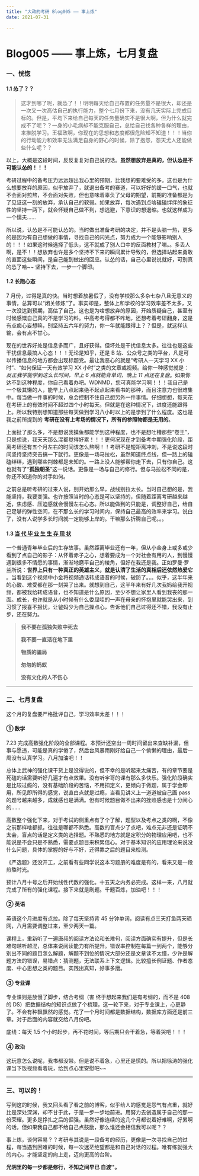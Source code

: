 ```yaml
---
title: "大政的考研 Blog005 —— 事上炼"
date: 2021-07-31

---
```


# Blog005 —— 事上炼，七月复盘

### 一、恍惚

#### 1.1 怂了？？

>    这才到哪了呢，就怂了！！明明每天给自己布置的任务量不是很大，却还是一次又一次高估自己的执行能力，整个七月份下来，没有几天实际上完成目标的。但是，平均下来给自己每天的任务量确实不是很大啊，但为什么就完成不了呢？？一身的小毛病却不能克服自己，总给自己找各种各样的理由，来推脱学习。王福政啊，你现在的思想和态度都很危险知不知道！！！当你的行动能力和效率无法满足自身的野心的时候，除了抱怨，怨天尤人还能做些什么呢？？

以上，大概是这段时间，反反复复对自己说的话。**虽然想放弃是真的，但认怂是不可能认怂的！！！**

考研过程中的备考压力远远超出我心里的预期，比我想的要难受的多。这也是为什么想要放弃的原因，似乎放弃了，就退出备考的赛道，可以好好的缓一口气，也就不会面对煎熬，不会面对失败，但也意味着辜负了父母的期望，前期的准备都是为了见证这一刻的放弃，承认自己的软弱。如果放弃，每次遇到点啥磕磕绊绊的象征性的坚持一两下，就会怀疑自己做不到，想逃避，下意识的想退缩。也就这样成为一个懦夫……

所以说，认怂是不可能认怂的。当时做出准备考研的决定，并不是头脑一热，更多的是因为有自己想做的事情，寻找自己的闪光点，努力成为一个能够影响别人的！！！如果这时候选择了低头，这不就成了别人口中的反面教材了嘛。。多丢人啊，是不！！想放弃也许是多个坚持不下来的瞬间累计导致的，但选择站起来勇敢的直面这些瞬间，是自己能到做出的回应。认怂的话，自己心里说说就好，可别真的怂了哈~~ 坚持下去，一步一个脚印。

#### 1.2 长跑心态

7 月份，过得是真的快。当时想着放暑假了，没有学校那么多杂七杂八且无意义的事情，总算可以“闭关修炼”了。事实却是，整体上和学校的学习效率差不太多，又一次没达到预期，高估了自己。这也是为啥想放弃的原因，开始质疑自己，甚至有时候感慨自己真的不是学习的料。中高考考得都不咋地，还想考着考研翻身，这是有点痴心妄想嘛，别坚持五六年的努力，你一年就能跟得上？？但是，就这样认输，会有点不甘心。

现在的世界好处是信息多而广，且好获得。但坏处是干扰信息太多。往往也是这些干扰信息最搞人心态！！！无论是知乎，还是 B 站、公众号之类的平台，凡是可以传播信息的地方都会出现标题党。最让我恶心的就是“考研人一天学习 XX 小时”、“如何保证一天有效学习 XX 小时”之类的文章或视频。给你一种感觉就是：*反正我学能学到这么长时间，早上 6 点就能背单词，晚上 11 点还在复盘*。如果你达不到这种程度，你自己看着办吧。WDNMD，您可真能学习啊！！！我自己是一个极其懒的人，能早上八点起来绝不起点起来看书的那种，而且注意力也很难集中。每当做一件事的时候，总会控制不住自己想另外一件事情。仔细想想，每天花在考研上的有效时间不超过四个小时每天。但就是在这种情况下，进度还能跟得上。所以我特别想知道那些每天做到学习八小时以上的是学到了什么程度。这也是我之前所提到的 **考研在没有上考场的情况下，所有的参照物都是无用的**。

上面扯了那么多，不是想说我摸鱼都能学到这种程度，也不是想吐槽那些“卷王”，只是想说，我天天那么混都觉得好累！！！更何况现在才到备考中期强化阶段，距离考研还有五个月左右的时间该怎么熬啊！！考研不是短距离冲刺，不是说这段时间坚持坚持突击搞一下就行。更像是一场马拉松，虽然知道终点线，但一路上的磕磕绊绊，遇到哪些荆棘都是未知的。一路上没人能够帮你走下去，只有你自己。这也就有了“**孤独朝圣**”这一说话。更像是一场与自己的修行。但与马拉松不同的是，你还不知道你的对手如何。

之前总是听考研的过来人说，别开始那么早，战线别拉太长。当时自己想的是，我能坚持，我要变强。也许按照当时的心态是可以坚持的，但随着距离考研越来越近，焦虑感、压迫感就会慢慢左右心态。所以能做到的只能是，调整好自己，给自己足够的弹性空间，在不那么长的学习时间内，保持自己最高的效率来学习。说白了，没有人说学多长时间就一定能够上岸的。干嘛那么折腾自己呢。。。

#### 1.3 [当 代 毕 业 生 生 存 现 状](https://www.bilibili.com/video/BV13v411n7W9)

一个普通青年毕业后的生存故事。虽然距离毕业还有一年，但从小金身上或多或少看到了点自己的影子：从怀着赤子之心，想着要成为一个对社会有用的人，到慢慢遇到很多不情愿的事情，渐渐地磨平自己的棱角，但好在我还是我。正如罗曼·罗兰所说：**世界上只有一种真正的英雄主义，就是认清了生活的真相后还依然热爱它** 。当看到这个视频中小金将视频通话转成语音的时候，破防了。。。似乎，这半年来的心酸、难受都在那一刻哭了出来。就想到自己，这半年来有好几次我妈给我开视频，都被我给转成语音，也不知道是什么原因，至少不想让家里人看到我丧的那一面。成长，也许就是从小时候有什么委屈哇的一声在母亲的怀抱里就能哭出来，到习惯了报喜不报忧，让爸妈少为自己操点心，告诉他们自己过得还不错，我没有止步，还在努力。

>    **我不要在孤独失败中死去**
>
>    **我不要一直活在地下里**
>
>    **物质的骗局**
>
>    **匆匆的蚂蚁**
>
>    **没有文化的人不伤心**

---

### 二、七月复盘

这个月的复盘要严格批评自己，学习效率太差！！！

#### ① 数学

7.23 完成高数强化阶段的全部课程。本预计还空出一周时间留出来查缺补漏，但事与愿违，可能是真的学倦了，然后台风暴雨刚好给自己一个偷懒的理由，最后一周没有认真学习。八月加油吧！！

总体上武神的强化课干货上是没得说的，但不幸的是听起来太痛苦，有的章节要是死磕的话需要听好几遍才有点效果。没有听宇哥的课有那么多快乐。强化阶段确实是比较过瘾的，没有基础阶段的苦恼，不用扣定义，更倾向于做题，属于学会即用，所见即所得的感觉，说直白点就是过瘾，当看见讲义上一道道被自己画 pass 的题号越来越多，成就感也是满满。但有时候题目做不出来的挫败感也是十分闹心的……

高数整个强化下来，对于考试的侧重点有了个了解，题型以及考点之类的啊，不像之前那样啥都抓，往往是哪都不熟悉。高数的盲点少了点吧，难点无非还是证明不太会，盲点的话是定义类的选择题。不熟悉的地方就是定积分的物理应用吧，也不能说是不会只是不熟悉，需要点题目来积累信心。对于基本知识的应用理论来说没什么问题，具体的掌握的好与不好，还得靠之后的题目来检测。

《严选题》还没开工，之前看有些同学说这本习题册的难度是有的，看来又是一段煎熬时光。

预计八月十号之后开始线性代数的强化。十五天之内务必完成。这样一来，八月就完成了所有的强化课程。接下来就是刷题。千题百炼，加油吧！！！

#### ② 英语

英语这个月进度有点拉。除了每天坚持背 45 分钟单词，阅读有点三天打鱼两天晒网，八月需要调整过来，至少两天一篇。

课程上，重新听了一遍唐叔的阅读方法论和长难句，阅读方面确实有提升，但是长难句越听越混，总体来说阅读能力有所提升。错误率控制在每篇一到两个，能够分别出不同的题目怎么解题，解题不到位的情况大部分还是文章读不太懂，少许是解题方法的错误，易错点：猜测题，无法联系上下文逻辑。比较擅长例证题、作者态度、中心思想之类的题目。实践出真知，好事多磨。

#### ③ 专业课

专业课则是放慢了脚步，结合考纲（害  终于想起来我们是有考纲的，而不是 408 的 DS）把数据结构的知识点做了个梳理，这一轮下来，对于专业课上，心更静了。不会有种飘飘然的感觉。花了一个月时间都是数据结构，数据库方面还是前三章。对于后面的内容就交给八月份吧。

底线：每天 1.5 个小时起步，再不花时间，等后期只会干着急，等着哭吧！！！

#### ④ 政治

这玩意怎么说呢，我书都没带。但是说不着急，心里还是慌的。所以把徐涛的强化课当下饭视频看着玩，给到点心里安慰吧~~

---

### 三、可以的！

写到这的时候，我又回头看了看之前的博客，似乎给人的感觉是怨气有点重，就好比是深处深渊，却不甘于此，于是一步一步地前进。用努力去创造属于自己的那一份荣耀。更多是挣扎之后的倔强。虽然好像连续的这几个月都说着好难啊，好累啊的话，但如果我自己都不给自己点鼓励，那么谁还会相信我可以呢？？

事上炼，谈何容易？？考研与其说是一段备考的经历，更像是一次寻找自己的过程，每当遇到困难的时候，每一次迷茫绝望都是和自己对话的过程。唯有练就强大的内心，才能坚定的向上走，迈向更高的台阶。

**光阴里的每一步都是修行，不知之间早已 自渡''。** 
